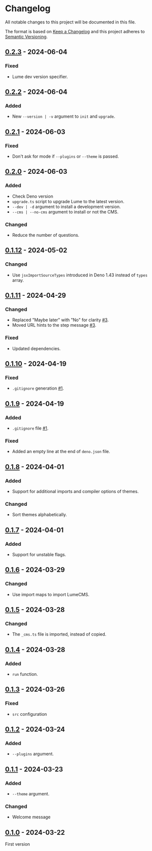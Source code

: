 # Changelog
All notable changes to this project will be documented in this file.

The format is based on [Keep a Changelog](https://keepachangelog.com/) and this
project adheres to [Semantic Versioning](https://semver.org/).

## [0.2.3] - 2024-06-04
### Fixed
- Lume dev version specifier.

## [0.2.2] - 2024-06-04
### Added
- New `--version | -v` argument to `init` and `upgrade`.

## [0.2.1] - 2024-06-03
### Fixed
- Don't ask for mode if `--plugins` or `--theme` is passed.

## [0.2.0] - 2024-06-03
### Added
- Check Deno version
- `upgrade.ts` script to upgrade Lume to the latest version.
- `--dev | -d` argument to install a development version.
- `--cms | --no-cms` argument to install or not the CMS.

### Changed
- Reduce the number of questions.

## [0.1.12] - 2024-05-02
### Changed
- Use `jsxImportSourceTypes` introduced in Deno 1.43 instead of `types` array.

## [0.1.11] - 2024-04-29
### Changed
- Replaced "Maybe later" with "No" for clarity [#3].
- Moved URL hints to the step message [#3].

### Fixed
- Updated dependencies.

## [0.1.10] - 2024-04-19
### Fixed
- `.gitignore` generation [#1].

## [0.1.9] - 2024-04-19
### Added
- `.gitignore` file [#1].

### Fixed
- Added an empty line at the end of `deno.json` file.

## [0.1.8] - 2024-04-01
### Added
- Support for additional imports and compiler options of themes.

### Changed
- Sort themes alphabetically.

## [0.1.7] - 2024-04-01
### Added
- Support for unstable flags.

## [0.1.6] - 2024-03-29
### Changed
- Use import maps to import LumeCMS.

## [0.1.5] - 2024-03-28
### Changed
- The `_cms.ts` file is imported, instead of copied.

## [0.1.4] - 2024-03-28
### Added
- `run` function.

## [0.1.3] - 2024-03-26
### Fixed
- `src` configuration

## [0.1.2] - 2024-03-24
### Added
- `--plugins` argument.

## [0.1.1] - 2024-03-23
### Added
- `--theme` argument.

### Changed
- Welcome message

## [0.1.0] - 2024-03-22
First version

[#1]: https://github.com/lumeland/init/issues/1
[#3]: https://github.com/lumeland/init/issues/3

[0.2.3]: https://github.com/lumeland/init/compare/v0.2.2...v0.2.3
[0.2.2]: https://github.com/lumeland/init/compare/v0.2.1...v0.2.2
[0.2.1]: https://github.com/lumeland/init/compare/v0.2.0...v0.2.1
[0.2.0]: https://github.com/lumeland/init/compare/v0.1.12...v0.2.0
[0.1.12]: https://github.com/lumeland/init/compare/v0.1.11...v0.1.12
[0.1.11]: https://github.com/lumeland/init/compare/v0.1.10...v0.1.11
[0.1.10]: https://github.com/lumeland/init/compare/v0.1.9...v0.1.10
[0.1.9]: https://github.com/lumeland/init/compare/v0.1.8...v0.1.9
[0.1.8]: https://github.com/lumeland/init/compare/v0.1.7...v0.1.8
[0.1.7]: https://github.com/lumeland/init/compare/v0.1.6...v0.1.7
[0.1.6]: https://github.com/lumeland/init/compare/v0.1.5...v0.1.6
[0.1.5]: https://github.com/lumeland/init/compare/v0.1.4...v0.1.5
[0.1.4]: https://github.com/lumeland/init/compare/v0.1.3...v0.1.4
[0.1.3]: https://github.com/lumeland/init/compare/v0.1.2...v0.1.3
[0.1.2]: https://github.com/lumeland/init/compare/v0.1.1...v0.1.2
[0.1.1]: https://github.com/lumeland/init/compare/v0.1.0...v0.1.1
[0.1.0]: https://github.com/lumeland/init/releases/tag/v0.1.0
